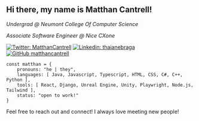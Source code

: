 <h2>Hi there, my name is Matthan Cantrell!</h2>
<p><em>Undergrad @ Neumont College Of Computer Science</em></p>
<p><em>Associate Software Engineer @ Nice CXone</em></p>

[![Twitter: MatthanCantrell](https://img.shields.io/twitter/follow/MatthanCantrell?style=social)](https://twitter.com/MatthanCantrell)
[![Linkedin: thaianebraga](https://img.shields.io/badge/-matthancantrell-blue?style=flat-square&logo=Linkedin&logoColor=white&link=https://www.linkedin.com/in/matthancantrell/)](https://www.linkedin.com/in/matthancantrell/)
[![GitHub matthancantrell](https://img.shields.io/github/followers/matthancantrell?label=follow&style=social)](https://github.com/matthancantrell)

```
const matthan = {
    pronouns: "he | they",
    languages: [ Java, Javascript, Typescript, HTML, CSS, C#, C++, Python ],
    tools: [ React, Django, Unreal Engine, Unity, Playwright, Node.js, Tailwind ],
    status: "open to work!"
}
```

<p>Feel free to reach out and connect! I always love meeting new people!</p>
